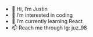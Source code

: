 - 👋 Hi, I’m Justin
- 👀 I’m interested in coding
- 🌱 I’m currently learning React
- 📫 Reach me through Ig: juz_98

<!---
itzmejus/itzmejus is a ✨ special ✨ repository because its `README.md` (this file) appears on your GitHub profile.
You can click the Preview link to take a look at your changes.
--->
